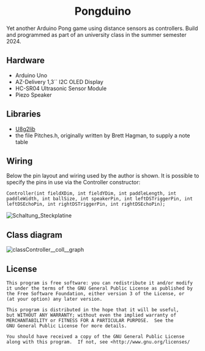 <h1 align="center">
Pongduino
</h1>

Yet another Arduino Pong game using distance sensors as controllers. Build and programmed as part of an university class in the summer semester 2024.

## Hardware

- Arduino Uno
- AZ-Delivery 1,3´´ I2C OLED Display
- HC-SR04 Ultrasonic Sensor Module
- Piezo Speaker

## Libraries

- [U8g2lib](https://github.com/olikraus/u8g2)
- the file Pitches.h, originally written by Brett Hagman, to supply a note table

## Wiring

Below the pin layout and wiring used by the author is shown. It is possible to specify the pins in use via the Controller constructor:

```
Controller(int fieldXDim, int fieldYDim, int paddleLength, int paddleWidth, int ballSize, int speakerPin, int leftDSTriggerPin, int leftDSEchoPin, int rightDSTriggerPin, int rightDSEchoPin);
```

![Schaltung_Steckplatine](https://github.com/user-attachments/assets/c2991407-2c82-42f7-a19e-bc8822909a67)

## Class diagram

![classController__coll__graph](https://github.com/user-attachments/assets/fec119a3-9014-4cd5-9638-19d3b6092d3c)

## License

    This program is free software: you can redistribute it and/or modify
    it under the terms of the GNU General Public License as published by
    the Free Software Foundation, either version 3 of the License, or
    (at your option) any later version.

    This program is distributed in the hope that it will be useful,
    but WITHOUT ANY WARRANTY; without even the implied warranty of
    MERCHANTABILITY or FITNESS FOR A PARTICULAR PURPOSE.  See the
    GNU General Public License for more details.

    You should have received a copy of the GNU General Public License
    along with this program.  If not, see <http://www.gnu.org/licenses/

